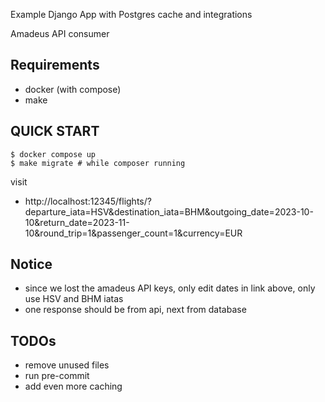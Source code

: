 Example Django App with Postgres cache and integrations

Amadeus API consumer

## Requirements
- docker (with compose)
- make

## QUICK START
```console
$ docker compose up
$ make migrate # while composer running
```
visit
- http://localhost:12345/flights/?departure_iata=HSV&destination_iata=BHM&outgoing_date=2023-10-10&return_date=2023-11-10&round_trip=1&passenger_count=1&currency=EUR

## Notice
- since we lost the amadeus API keys, only edit dates in link above, only use HSV and BHM iatas 
- one response should be from api, next from database

## TODOs
- remove unused files
- run pre-commit
- add even more caching
